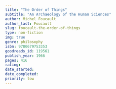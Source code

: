 ```yaml
---
title: "The Order of Things"
subtitle: "An Archaeology of the Human Sciences"
author: Michel Foucault
author_last: Foucault
slug: foucault-the-order-of-things
type: non-fiction
img: true
genre: philosophy
isbn: 9780679753353
goodreads_id: 119561
publish_year: 1966
pages: 416
rating: 
date_started:
date_completed:
priority: low
---
```

